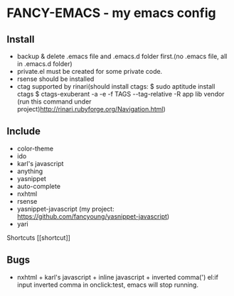 FANCY-EMACS - my emacs config
=============================

Install
------
 - backup & delete .emacs file and .emacs.d folder first.(no .emacs file, all in .emacs.d folder)
 - private.el must be created for some private code.
 - rsense should be installed
 - ctag supported by rinari(should install ctags: $ sudo aptitude install ctags $ ctags-exuberant -a -e -f TAGS --tag-relative -R app lib vendor (run this command under project)<http://rinari.rubyforge.org/Navigation.html>)

Include
------
 - color-theme
 - ido
 - karl's javascript
 - anything
 - yasnippet
 - auto-complete
 - nxhtml
 - rsense
 - yasnippet-javascript (my project: <https://github.com/fancyoung/yasnippet-javascript>)
 - yari

Shortcuts
[[shortcut]]

Bugs
------
- nxhtml + karl's javascript + inline javascript + inverted comma(')
el:if input inverted comma in onclick:<a html="#" onclick="">test</a>, emacs will stop running.
